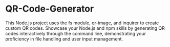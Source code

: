 # QR-Code-Generator
This Node.js project uses the fs module, qr-image, and inquirer to create custom QR codes. Showcase your Node.js and npm skills by generating QR codes interactively through the command line, demonstrating your proficiency in file handling and user input management.
